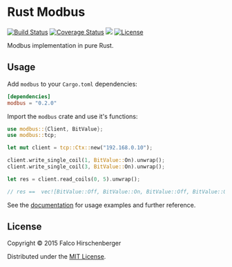 # Rust Modbus
[![Build Status](https://travis-ci.org/hirschenberger/modbus-rs.svg)](https://travis-ci.org/hirschenberger/modbus-rs)
[![Coverage Status](https://coveralls.io/repos/hirschenberger/modbus-rs/badge.svg?branch=master&service=github)](https://coveralls.io/github/hirschenberger/modbus-rs?branch=master)
[![](http://meritbadge.herokuapp.com/modbus)](https://crates.io/crates/modbus)
[![License](http://img.shields.io/:license-MIT-blue.svg)](http://doge.mit-license.org)


Modbus implementation in pure Rust.

## Usage
Add `modbus` to your `Cargo.toml` dependencies:

```toml
[dependencies]
modbus = "0.2.0"
```

Import the `modbus` crate and use it's functions:

```rust
use modbus::{Client, BitValue};
use modbus::tcp;

let mut client = tcp::Ctx::new("192.168.0.10");

client.write_single_coil(1, BitValue::On).unwrap();
client.write_single_coil(3, BitValue::On).unwrap();

let res = client.read_coils(0, 5).unwrap();

// res ==  vec![BitValue::Off, BitValue::On, BitValue::Off, BitValue::On, BitValue::Off]);
```
See the [documentation](http://hirschenberger.github.io/modbus-rs/modbus/index.html) for usage examples and further reference.


## License
Copyright © 2015 Falco Hirschenberger

Distributed under the [MIT License](LICENSE).
